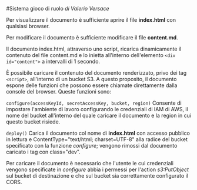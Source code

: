 #Sistema gioco di ruolo
*di Valerio Versace*

Per visualizzare il documento è sufficiente aprire il file **index.html** con qualsiasi browser.

Per modificare il documento è sufficiente modificare il file **content.md**.

Il documento index.html, attraverso uno script, ricarica dinamicamente il contenuto del file content.md e lo inietta all'interno dell'elemento `<div id="content">` a intervalli di 1 secondo.

È possibile caricare il contenuto del documento renderizzato, privo dei tag `<script>`, all'interno di un bucket S3.
A questo proposito, il documento espone delle funzioni che possono essere chiamate direttamente dalla console del browser. Queste funzioni sono:

```configure(accessKeyId, secretAccessKey, bucket, region)```
Consente di impostare l'ambiente di lavoro configurando le credenziali di IAM di AWS, il nome del bucket all'interno del quale caricare il documento e la region in cui questo bucket risiede.

```deploy()```
Carica il documento col nome di **index.html** con accesso pubblico in lettura e ContentType="text/html; charset=UTF-8" alla radice del bucket specificato con la funzione *configure*; vengono rimossi dal documento caricato i tag con class="dev".

Per caricare il documento è necessario che l'utente le cui credenziali vengono specificate in *configure* abbia i permessi per l'action *s3:PutObject* sul bucket di destinazione e che sul bucket sia correttamente configurato il CORS.
